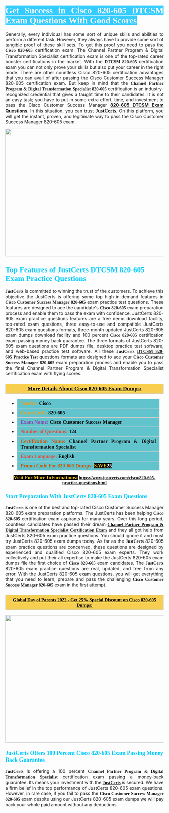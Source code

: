 <h1 style="text-align: justify;"><span style="color:#ffffff;"><span style="font-family:Georgia,serif;"><strong><span style="background-color:#33ccff;">Get Success in Cisco 820-605 DTCSM Exam Questions With Good Scores</span></strong></span></span></h1>

<p style="text-align: justify;">Generally, every individual has some sort of unique skills and abilities to perform a different task. However, they always have to provide some sort of tangible proof of these skill sets. To get this proof you need to pass the <span style="font-family:Georgia,serif;"><strong>Cisco 820-605</strong></span> certification exam. The Channel Partner Program &amp; Digital Transformation Specialist certification exam is one of the top-rated career booster certifications in the market. With the <span style="font-family:Georgia,serif;"><strong>DTCSM 820-605</strong></span> certification exam you can not only prove your skills but also put your career in the right mode. There are other countless Cisco 820-605 certification advantages that you can avail of after passing the Cisco Customer Success Manager 820-605 certification exam. But keep in mind that the <span style="font-family:Georgia,serif;"><strong>Channel Partner Program &amp; Digital Transformation Specialist 820-605</strong></span> certification is an industry-recognized credential that gives a taught time to their candidates. It is not an easy task; you have to put in some extra effort, time, and investment to pass the Cisco Customer Success Manager <strong><a href="https://www.justcerts.com/cisco/820-605-practice-questions.html">820-605 DTCSM Exam Questions</a></strong>. In this situation, you can trust <span style="font-size:16px;"><span style="font-family:Georgia,serif;"><strong>JustCerts</strong></span></span>. On this platform, you will get the instant, proven, and legitimate way to pass the Cisco Customer Success Manager 820-605 exam.</p>

<p style="text-align: center;"><a href="https://www.justcerts.com/cisco/820-605-practice-questions.html"><img alt="" src="https://i.imgur.com/3zmepCe.jpg" style="width: 720px; height: 405px;" /></a></p>

<h2 style="margin-right:0in; margin-left:0in"><span style="color:#00ccff;"><span style="font-family:Georgia,serif;"><strong><span style="font-size:18pt">Top Features of JustCerts DTCSM 820-605 Exam Practice Questions</span></strong></span></span></h2>

<p style="text-align: justify;"><span style="font-size:14px;"><span style="font-family:Georgia,serif;"><strong>JustCerts</strong></span></span> is committed to winning the trust of the customers. To achieve this objective the JustCerts is offering some top high-in-demand features in <span style="font-family:Georgia,serif;"><strong>Cisco Customer Success Manager 820-605</strong></span> exam practice test questions. These features are designed to ace the candidate&#39;s <strong><span style="font-family:Georgia,serif;">Cisco 820-605</span></strong> exam preparation process and enable them to pass the exam with confidence. JustCerts 820-605 exam practice questions features are a free demo download facility, top-rated exam questions, three easy-to-use and compatible JustCerts 820-605 exam questions formats, three-month updated JustCerts 820-605 exam dumps download facility and 100 percent <span style="font-family:Georgia,serif;"><strong>Cisco 820-605</strong></span> certification exam passing money back guarantee. The three formats of JustCerts 820-605 exam questions are PDF dumps file, desktop practice test software, and web-based practice test software. All these <span style="font-family:Georgia,serif;"><strong>JustCerts</strong></span> <strong><span style="font-family:Georgia,serif;"><a href="https://www.justcerts.com/cisco/820-605-practice-questions.html">DTCSM 820-605&nbsp;Practice Test</a></span></strong> questions formats are designed to ace your <span style="font-family:Georgia,serif;"><strong>Cisco Customer Success Manager 820-605</strong></span> exam preparation process and enable you to pass the final Channel Partner Program &amp; Digital Transformation Specialist certification exam with flying scores.</p>

<h3 style="background: #f7ce50; border: 1px solid rgb(204, 204, 204); padding: 5px 10px; text-align: center;"><span style="font-family:Georgia,serif;"><u><u><span style="color:#000000;"><span style="font-size:11pt"><span style="line-height:normal"><b><span style="font-size:13.0pt"><span cambria="">More Details About Cisco&nbsp;820-605 Exam Dumps:</span></span></b></span></span></span></u></u></span></h3>

<ul>
	<li style="margin:0cm 10pt">
	<div style="background:#61c4cd; border: 1px solid rgb(204, 204, 204); padding: 5px 10px; text-align: justify;"><span style="font-family:Georgia,serif;"><span style="font-size:11pt"><span style="line-height:normal"><b><span style="font-size:12.0pt"><span new="" roman="" times=""><span style="color:#f39c12;">Vendor:</span> <span style="color:#000000;">Cisco</span></span></span></b></span></span></span></div>
	</li>
	<li style="margin:0cm 10pt">
	<div style="background: #61c4cd; border: 1px solid rgb(204, 204, 204); padding: 5px 10px; text-align: justify;"><span style="font-family:Georgia,serif;"><span style="font-size:11pt"><span style="line-height:normal"><b><span style="font-size:12.0pt"><span new="" roman="" times=""><span style="color:#f39c12;">Exam Code:</span> <span style="color:#000000;">820-605</span></span></span></b></span></span></span></div>
	</li>
	<li style="margin:0cm 10pt">
	<div style="background: #61c4cd; border: 1px solid rgb(204, 204, 204); padding: 5px 10px; text-align: justify;"><span style="font-family:Georgia,serif;"><span style="font-size:11pt"><span style="line-height:normal"><b><span style="font-size:12.0pt"><span new="" roman="" times=""><span style="color:#8e44ad;">Exam Name:</span> <span style="color:#000000;">Cisco Customer Success Manager</span></span></span></b></span></span></span></div>
	</li>
	<li style="margin:0cm 10pt">
	<div style="background: #61c4cd; border: 1px solid rgb(204, 204, 204); padding: 5px 10px;"><span style="font-family:Georgia,serif;"><span style="font-size:11pt"><span style="line-height:normal"><b><span style="font-size:12.0pt"><span new="" roman="" times=""><span style="color:#e74c3c;">Number of Questions:</span><span style="color:#000000;"><span style="color:#f1c40f;"> </span>124</span></span></span></b></span></span></span></div>
	</li>
	<li style="margin:0cm 10pt">
	<div style="background: #61c4cd; border: 1px solid rgb(204, 204, 204); padding: 5px 10px; text-align: justify;"><span style="font-family:Georgia,serif;"><span style="font-size:11pt"><span style="line-height:normal"><b><span style="font-size:12.0pt"><span new="" roman="" times=""><span style="color:#d35400;">Certification Name:</span>&nbsp;Channel Partner Program &amp; Digital Transformation Specialist</span></span></b></span></span></span></div>
	</li>
	<li style="margin:0cm 10pt">
	<div style="background: #61c4cd; border: 1px solid rgb(204, 204, 204); padding: 5px 10px; text-align: justify;"><span style="font-family:Georgia,serif;"><span style="font-size:11pt"><span style="line-height:normal"><b><span style="font-size:12.0pt"><span new="" roman="" times=""><span style="color:#e74c3c;">Exam Language:</span> <span style="color:#000000;">English</span></span></span></b></span></span></span></div>
	</li>
	<li style="margin:0cm 10pt">
	<div style="background: #61c4cd; border: 1px solid rgb(204, 204, 204); padding: 5px 10px;"><span style="font-family:Georgia,serif;"><span style="font-size:11pt"><span style="line-height:normal"><b><span style="font-size:12.0pt"><span new="" roman="" times=""><span style="color:#d35400;">Promo Code For 820-605 Dumps:</span><span style="color:#f1c40f;"> <span style="background-color:#000000;">SAVE</span></span><span style="color:#ffffff;"><span style="background-color:#000000;">25</span></span></span></span></b></span></span></span></div>
	</li>
</ul>

<p style="text-align: center;"><span style="font-family:Georgia,serif;"><strong><span style="font-size:16px;"><span style="color:#f1c40f;"><span style="background-color:#000000;">Visit For More InFormations:</span></span></span>&nbsp;<a href="https://www.justcerts.com/cisco/820-605-practice-questions.html">https://www.justcerts.com/cisco/820-605-practice-questions.html</a></strong></span></p>

<h3 style="margin-right:0in; margin-left:0in"><span style="color:#00ccff;"><span style="font-family:Georgia,serif;"><strong><span style="font-size:13.5pt">Start Preparation With JustCerts 820-605 Exam Questions</span></strong></span></span></h3>

<p style="text-align: justify;"><span style="font-family:Georgia,serif;"><strong>JustCerts</strong></span> is one of the best and top-rated Cisco Customer Success Manager 820-605 exam preparation platforms. The JustCerts has been helping <span style="font-family:Georgia,serif;"><strong>Cisco 820-605</strong></span> certification exam aspirants for many years. Over this long period, countless candidates have passed their dream <a href="https://www.justcerts.com/cisco/channel-partner-program-certification-exams.html"><span style="font-family:Georgia,serif;"><strong>Channel Partner Program &amp; Digital Transformation Specialist Certification Exam</strong></span></a> and they all got help from JustCerts 820-605 exam practice questions. You should ignore it and must try JustCerts 820-605 exam dumps today. As far as the <span style="font-family:Georgia,serif;"><strong>JustCerts</strong></span> 820-605 exam practice questions are concerned, these questions are designed by experienced and qualified Cisco 820-605 exam experts. They work collectively and put their all expertise to make the JustCerts 820-605 exam dumps file the first choice of <strong><span style="font-family:Georgia,serif;">Cisco 820-605</span></strong> exam candidates. The <span style="font-family:Georgia,serif;"><strong>JustCerts</strong></span> 820-605 exam practice questions are real, updated, and free from any error. With the JustCerts 820-605 exam questions, you will get everything that you need to learn, prepare and pass the challenging <span style="font-family:Georgia,serif;"><strong>Cisco Customer Success Manager 820-605</strong></span> exam in the first attempt.</p>

<h3 style="background: rgb(247, 206, 80); border: 1px solid rgb(204, 204, 204); padding: 5px 10px; text-align: center;"><span style="font-family:Georgia,serif;"><u><span style="color:#000000;"><span style="font-size:11pt;"><span style="line-height:normal;"><b><span cambria="">Global Day of Parents 2022 - Get 25% Special Discount on Cisco 820-605 Dumps:</span></b></span></span></span></u></span></h3>

<p style="text-align: center;"><a href="https://www.justcerts.com/cisco/820-605-practice-questions.html"><img alt="" src="https://i.imgur.com/fQyYzMS.jpg" style="width: 720px; height: 405px;" /></a></p>

<h3 style="margin-right:0in; margin-left:0in"><span style="color:#00ccff;"><span style="font-family:Georgia,serif;"><strong><span style="font-size:13.5pt">JustCerts Offers 100 Percent Cisco 820-605 Exam Passing Money Back Guarantee</span></strong></span></span></h3>

<p style="text-align: justify;"><span style="font-family:Georgia,serif;"><strong>JustCerts</strong></span> is offering a 100 percent <span style="font-family:Georgia,serif;"><strong>Channel Partner Program &amp; Digital Transformation Specialist</strong></span> certification exam passing a money-back guarantee. Its means your investment with the <a href="https://www.justcerts.com/"><span style="font-size:14px;"><span style="font-family:Georgia,serif;"><strong>JustCerts</strong></span></span></a> is secured. We have a firm belief in the top performance of JustCerts 820-605 exam questions. However, in rare case, if you fail to pass the <span style="font-family:Georgia,serif;"><strong>Cisco Customer Success Manager 820-605</strong></span> exam despite using our JustCerts 820-605 exam dumps we will pay back your whole paid amount without any deductions.</p>
